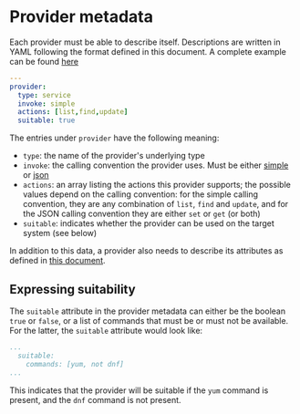 # Provider metadata

Each provider must be able to describe itself. Descriptions are written in
YAML following the format defined in this document. A complete example can
be found [here](../examples/providers/metadata.yaml)

```yaml
---
provider:
  type: service
  invoke: simple
  actions: [list,find,update]
  suitable: true
```

The entries under `provider` have the following meaning:

* `type`: the name of the provider's underlying type
* `invoke`: the calling convention the provider uses. Must be either
  [simple](invoke-simple.md) or [json](invoke-json.md)
* `actions`: an array listing the actions this provider supports; the
  possible values depend on the calling convention: for the simple calling
  convention, they are any combination of `list`, `find` and `update`, and
  for the JSON calling convention they are either `set` or `get` (or both)
* `suitable`: indicates whether the provider can be used on the target
  system (see below)

In addition to this data, a provider also needs to describe its attributes
as defined in [this document](attributes.md).

## Expressing suitability

The `suitable` attribute in the provider metadata can either be the boolean
`true` or `false`, or a list of commands that must be or must not be
available. For the latter, the `suitable` attribute would look like:

```yaml
...
  suitable:
    commands: [yum, not dnf]
...
```

This indicates that the provider will be suitable if the `yum` command is
present, and the `dnf` command is not present.

<!--
#### Digression on suitable/default (later)

**FIXME**: we really want to make it possible for people to write boolean
expressions for `suitable`. Those expressions should have access to facts,
and some simple notation for discovering some commands, so that people can
write

```yaml
provider:
  suitable:
    - command(which)
    - command(something_else)
    - osfamily == 'redhat'
```

Similarly, we want to make it possible to indicate whether a provider
should be the default by offering a `default` key that can contain similar
expressions, so that one could write
```yaml
provider:
  default:
    - osfamily = 'archlinux'
    - osfamily = 'redhat' and operatingsystemmajrelease = '7'
    - osfamily = 'redhat' and operatingsystem = 'fedora'
    - osfamily = 'suse'
    - bla bla bla
```

Note that for 'suitable' the different clauses are connected with an 'and',
whereas for default they are connected by 'or'.


 The `invocation_method` must be one of the supported calling
conventions, either [simple](invoke-simple.md) or [json](invoke-json.md).
-->
